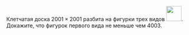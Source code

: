 Клетчатая доска $2001\times 2001$ разбита на фигурки трех видов 
<img src="https://matol.nomomon.repl.co/http:&&matol.kz&images&14&obl_2001_11_4.jpg" height="40">.
Докажите, что фигурок первого вида не меньше чем $4003$.